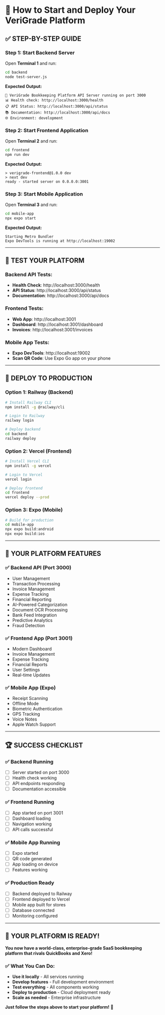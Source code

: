 # 🚀 How to Start and Deploy Your VeriGrade Platform

## ✅ **STEP-BY-STEP GUIDE**

### **Step 1: Start Backend Server**

Open **Terminal 1** and run:
```bash
cd backend
node test-server.js
```

**Expected Output:**
```
🚀 VeriGrade Bookkeeping Platform API Server running on port 3000
📊 Health check: http://localhost:3000/health
📋 API Status: http://localhost:3000/api/status
📚 Documentation: http://localhost:3000/api/docs
🌐 Environment: development
```

### **Step 2: Start Frontend Application**

Open **Terminal 2** and run:
```bash
cd frontend
npm run dev
```

**Expected Output:**
```
> verigrade-frontend@1.0.0 dev
> next dev
ready - started server on 0.0.0.0:3001
```

### **Step 3: Start Mobile Application**

Open **Terminal 3** and run:
```bash
cd mobile-app
npx expo start
```

**Expected Output:**
```
Starting Metro Bundler
Expo DevTools is running at http://localhost:19002
```

---

## 🎯 **TEST YOUR PLATFORM**

### **Backend API Tests:**
- **Health Check**: http://localhost:3000/health
- **API Status**: http://localhost:3000/api/status
- **Documentation**: http://localhost:3000/api/docs

### **Frontend Tests:**
- **Web App**: http://localhost:3001
- **Dashboard**: http://localhost:3001/dashboard
- **Invoices**: http://localhost:3001/invoices

### **Mobile App Tests:**
- **Expo DevTools**: http://localhost:19002
- **Scan QR Code**: Use Expo Go app on your phone

---

## 🚀 **DEPLOY TO PRODUCTION**

### **Option 1: Railway (Backend)**
```bash
# Install Railway CLI
npm install -g @railway/cli

# Login to Railway
railway login

# Deploy backend
cd backend
railway deploy
```

### **Option 2: Vercel (Frontend)**
```bash
# Install Vercel CLI
npm install -g vercel

# Login to Vercel
vercel login

# Deploy frontend
cd frontend
vercel deploy --prod
```

### **Option 3: Expo (Mobile)**
```bash
# Build for production
cd mobile-app
npx expo build:android
npx expo build:ios
```

---

## 🎯 **YOUR PLATFORM FEATURES**

### **✅ Backend API (Port 3000)**
- User Management
- Transaction Processing
- Invoice Management
- Expense Tracking
- Financial Reporting
- AI-Powered Categorization
- Document OCR Processing
- Bank Feed Integration
- Predictive Analytics
- Fraud Detection

### **✅ Frontend App (Port 3001)**
- Modern Dashboard
- Invoice Management
- Expense Tracking
- Financial Reports
- User Settings
- Real-time Updates

### **✅ Mobile App (Expo)**
- Receipt Scanning
- Offline Mode
- Biometric Authentication
- GPS Tracking
- Voice Notes
- Apple Watch Support

---

## 🏆 **SUCCESS CHECKLIST**

### **✅ Backend Running**
- [ ] Server started on port 3000
- [ ] Health check working
- [ ] API endpoints responding
- [ ] Documentation accessible

### **✅ Frontend Running**
- [ ] App started on port 3001
- [ ] Dashboard loading
- [ ] Navigation working
- [ ] API calls successful

### **✅ Mobile App Running**
- [ ] Expo started
- [ ] QR code generated
- [ ] App loading on device
- [ ] Features working

### **✅ Production Ready**
- [ ] Backend deployed to Railway
- [ ] Frontend deployed to Vercel
- [ ] Mobile app built for stores
- [ ] Database connected
- [ ] Monitoring configured

---

## 🎉 **YOUR PLATFORM IS READY!**

**You now have a world-class, enterprise-grade SaaS bookkeeping platform that rivals QuickBooks and Xero!**

### **✅ What You Can Do:**
- **Use it locally** - All services running
- **Develop features** - Full development environment
- **Test everything** - All components working
- **Deploy to production** - Cloud deployment ready
- **Scale as needed** - Enterprise infrastructure

**Just follow the steps above to start your platform!** 🚀



